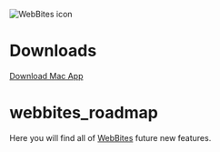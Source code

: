 ![WebBites icon](https://i.imgur.com/IPqLVfu.png "Click the Download link bellow")

# Downloads
[Download Mac App](https://github.com/elrumo/WebBites_public/releases/download/0.6/WebBites-0.0.1-mac.zip)

# webbites_roadmap
Here you will find all of [WebBites](https://webbites.io) future new features.

